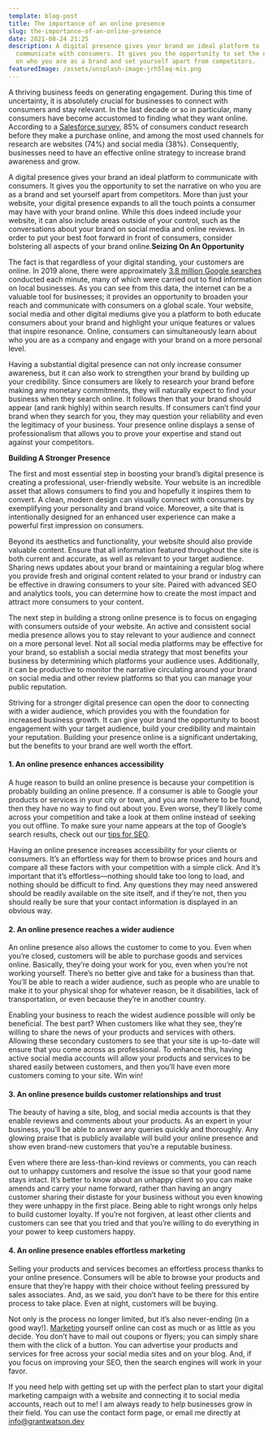 ```yaml
---
template: blog-post
title: The importance of an online presence
slug: the-importance-of-an-online-presence
date: 2021-08-24 21:25
description: A digital presence gives your brand an ideal platform to
  communicate with consumers. It gives you the opportunity to set the narrative
  on who you are as a brand and set yourself apart from competitors.
featuredImage: /assets/unsplash-image-jrh5laq-mis.png
---
```

A thriving business feeds on generating engagement. During this time of uncertainty, it is absolutely crucial for businesses to connect with consumers and stay relevant. In the last decade or so in particular, many consumers have become accustomed to finding what they want online. According to a [Salesforce survey](https://www.salesforce.com/blog/2017/09/salesforce-2017-connected-shoppers-report "https\://www.salesforce.com/blog/2017/09/salesforce-2017-connected-shoppers-report"), 85% of consumers conduct research before they make a purchase online, and among the most used channels for research are websites (74%) and social media (38%). Consequently, businesses need to have an effective online strategy to increase brand awareness and grow.

A digital presence gives your brand an ideal platform to communicate with consumers. It gives you the opportunity to set the narrative on who you are as a brand and set yourself apart from competitors. More than just your website, your digital presence expands to all the touch points a consumer may have with your brand online. While this does indeed include your website, it can also include areas outside of your control, such as the conversations about your brand on social media and online reviews. In order to put your best foot forward in front of consumers, consider bolstering all aspects of your brand online.**Seizing On An Opportunity**

The fact is that regardless of your digital standing, your customers are online. In 2019 alone, there were approximately [3.8 million Google searches](https://www.statista.com/topics/1710/search-engine-usage/ "https\://www.statista.com/topics/1710/search-engine-usage/") conducted each minute, many of which were carried out to find information on local businesses. As you can see from this data, the internet can be a valuable tool for businesses; it provides an opportunity to broaden your reach and communicate with consumers on a global scale. Your website, social media and other digital mediums give you a platform to both educate consumers about your brand and highlight your unique features or values that inspire resonance. Online, consumers can simultaneously learn about who you are as a company and engage with your brand on a more personal level. 

Having a substantial digital presence can not only increase consumer awareness, but it can also work to strengthen your brand by building up your credibility. Since consumers are likely to research your brand before making any monetary commitments, they will naturally expect to find your business when they search online. It follows then that your brand should appear (and rank highly) within search results. If consumers can’t find your brand when they search for you, they may question your reliability and even the legitimacy of your business. Your presence online displays a sense of professionalism that allows you to prove your expertise and stand out against your competitors.

**Building A Stronger Presence**

The first and most essential step in boosting your brand’s digital presence is creating a professional, user-friendly website. Your website is an incredible asset that allows consumers to find you and hopefully it inspires them to convert. A clean, modern design can visually connect with consumers by exemplifying your personality and brand voice. Moreover, a site that is intentionally designed for an enhanced user experience can make a powerful first impression on consumers. 

Beyond its aesthetics and functionality, your website should also provide valuable content. Ensure that all information featured throughout the site is both current and accurate, as well as relevant to your target audience. Sharing news updates about your brand or maintaining a regular blog where you provide fresh and original content related to your brand or industry can be effective in drawing consumers to your site. Paired with advanced SEO and analytics tools, you can determine how to create the most impact and attract more consumers to your content.

The next step in building a strong online presence is to focus on engaging with consumers outside of your website. An active and consistent social media presence allows you to stay relevant to your audience and connect on a more personal level. Not all social media platforms may be effective for your brand, so establish a social media strategy that most benefits your business by determining which platforms your audience uses. Additionally, it can be productive to monitor the narrative circulating around your brand on social media and other review platforms so that you can manage your public reputation. 

Striving for a stronger digital presence can open the door to connecting with a wider audience, which provides you with the foundation for increased business growth. It can give your brand the opportunity to boost engagement with your target audience, build your credibility and maintain your reputation. Building your presence online is a significant undertaking, but the benefits to your brand are well worth the effort.

#### 1. An online presence enhances accessibility

A huge reason to build an online presence is because your competition is probably building an online presence. If a consumer is able to Google your products or services in your city or town, and you are nowhere to be found, then they have no way to find out about you. Even worse, they’ll likely come across your competition and take a look at them online instead of seeking you out offline. To make sure your name appears at the top of Google’s search results, check out our [tips for SEO](https://www.allbusiness.com/on-site-seo-guide-small-businesses-106151-1.html).

Having an online presence increases accessibility for your clients or consumers. It’s an effortless way for them to browse prices and hours and compare all these factors with your competition with a simple click. And it’s important that it’s effortless—nothing should take too long to load, and nothing should be difficult to find. Any questions they may need answered should be readily available on the site itself, and if they’re not, then you should really be sure that your contact information is displayed in an obvious way.

#### 2. An online presence reaches a wider audience

An online presence also allows the customer to come to you. Even when you’re closed, customers will be able to purchase goods and services online. Basically, they’re doing your work for you, even when you’re not working yourself. There’s no better give and take for a business than that. You’ll be able to reach a wider audience, such as people who are unable to make it to your physical shop for whatever reason, be it disabilities, lack of transportation, or even because they’re in another country.

Enabling your business to reach the widest audience possible will only be beneficial. The best part? When customers like what they see, they’re willing to share the news of your products and services with others. Allowing these secondary customers to see that your site is up-to-date will ensure that you come across as professional. To enhance this, having active social media accounts will allow your products and services to be shared easily between customers, and then you’ll have even more customers coming to your site. Win win!

#### 3. An online presence builds customer relationships and trust

The beauty of having a site, blog, and social media accounts is that they enable reviews and comments about your products. As an expert in your business, you’ll be able to answer any queries quickly and thoroughly. Any glowing praise that is publicly available will build your online presence and show even brand-new customers that you’re a reputable business.

Even where there are less-than-kind reviews or comments, you can reach out to unhappy customers and resolve the issue so that your good name stays intact. It’s better to know about an unhappy client so you can make amends and carry your name forward, rather than having an angry customer sharing their distaste for your business without you even knowing they were unhappy in the first place. Being able to right wrongs only helps to build customer loyalty. If you’re not forgiven, at least other clients and customers can see that you tried and that you’re willing to do everything in your power to keep customers happy.

#### 4. An online presence enables effortless marketing

Selling your products and services becomes an effortless process thanks to your online presence. Consumers will be able to browse your products and ensure that they’re happy with their choice without feeling pressured by sales associates. And, as we said, you don’t have to be there for this entire process to take place. Even at night, customers will be buying.

Not only is the process no longer limited, but it’s also never-ending (in a good way!). [Marketing](https://www.allbusiness.com/sales-marketing-173-1.html) yourself online can cost as much or as little as you decide. You don’t have to mail out coupons or flyers; you can simply share them with the click of a button. You can advertise your products and services for free across your social media sites and on your blog. And, if you focus on improving your SEO, then the search engines will work in your favor.



If you need help with getting set up with the perfect plan to start your digital marketing campaign with a website and connecting it to social media accounts, reach out to me! I am always ready to help businesses grow in their field. You can use the contact form page, or email me directly at [info@grantwatson.dev](mailto:info@grantwatson.dev)